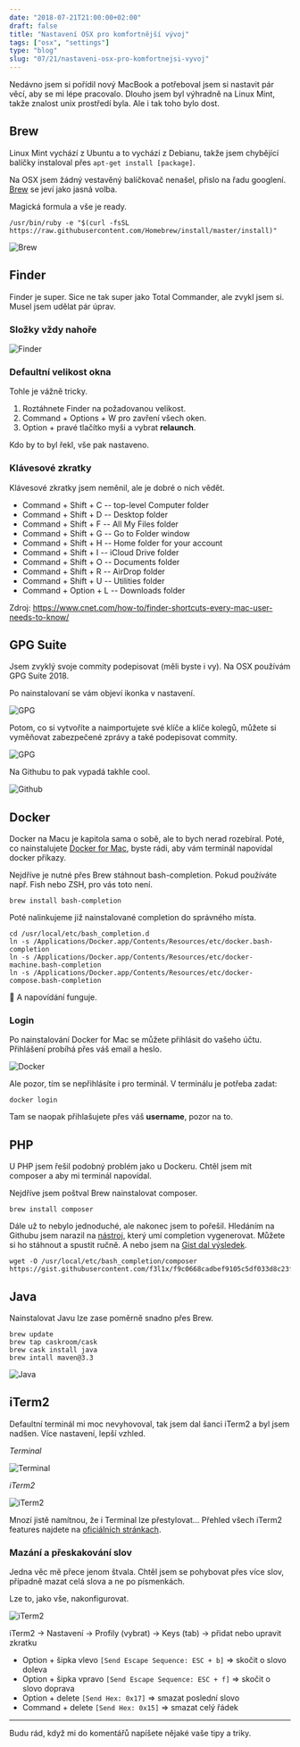 ```yaml
---
date: "2018-07-21T21:00:00+02:00"
draft: false
title: "Nastavení OSX pro komfortnější vývoj"
tags: ["osx", "settings"]
type: "blog"
slug: "07/21/nastaveni-osx-pro-komfortnejsi-vyvoj"
---
```


Nedávno jsem si pořídil nový MacBook a potřeboval jsem si nastavit pár věcí, aby se mi lépe pracovalo. Dlouho
jsem byl výhradně na Linux Mint, takže znalost unix prostředí byla. Ale i tak toho bylo dost.

<!--more-->

## Brew

Linux Mint vychází z Ubuntu a to vychází z Debianu, takže jsem chybějící balíčky instaloval přes `apt-get install [package]`.

Na OSX jsem žádný vestavěný balíčkovač nenašel, přislo na řadu googlení. [Brew](https://brew.sh/) se jeví jako jasná volba.

Magická formula a vše je ready.

```
/usr/bin/ruby -e "$(curl -fsSL https://raw.githubusercontent.com/Homebrew/install/master/install)"
```

![][1]

## Finder

Finder je super. Sice ne tak super jako Total Commander, ale zvykl jsem si. Musel jsem udělat pár úprav.

### Složky vždy nahoře

![][2]

### Defaultní velikost okna

Tohle je vážně tricky. 

1. Roztáhnete Finder na požadovanou velikost.
2. Command + Options + W pro zavření všech oken.
3. Option + pravé tlačítko myši a vybrat **relaunch**.

Kdo by to byl řekl, vše pak nastaveno.

### Klávesové zkratky

Klávesové zkratky jsem neměnil, ale je dobré o nich vědět.

- Command + Shift + C -- top-level Computer folder
- Command + Shift + D -- Desktop folder
- Command + Shift + F -- All My Files folder
- Command + Shift + G -- Go to Folder window
- Command + Shift + H -- Home folder for your account
- Command + Shift + I -- iCloud Drive folder
- Command + Shift + O -- Documents folder
- Command + Shift + R -- AirDrop folder
- Command + Shift + U -- Utilities folder
- Command + Option + L -- Downloads folder

Zdroj: https://www.cnet.com/how-to/finder-shortcuts-every-mac-user-needs-to-know/

## GPG Suite

Jsem zvyklý svoje commity podepisovat (měli byste i vy). Na OSX používám GPG Suite 2018.

Po nainstalovaní se vám objeví ikonka v nastavení.

![][3]

Potom, co si vytvoříte a naimportujete své klíče a klíče kolegů, můžete si vyměňovat zabezpečené zprávy a
také podepisovat commity.

![][4]

Na Githubu to pak vypadá takhle cool.

![][10]

## Docker

Docker na Macu je kapitola sama o sobě, ale to bych nerad rozebíral. Poté, co nainstalujete [Docker for Mac](https://docs.docker.com/docker-for-mac/install/), byste rádi, aby vám terminál napovídal docker příkazy.

Nejdříve je nutné přes Brew stáhnout bash-completion. Pokud používáte např. Fish nebo ZSH, pro vás toto není.

```
brew install bash-completion
```

Poté nalinkujeme již nainstalované completion do správného místa. 

```
cd /usr/local/etc/bash_completion.d
ln -s /Applications/Docker.app/Contents/Resources/etc/docker.bash-completion
ln -s /Applications/Docker.app/Contents/Resources/etc/docker-machine.bash-completion
ln -s /Applications/Docker.app/Contents/Resources/etc/docker-compose.bash-completion
```

:tada: A napovídání funguje.

### Login

Po nainstalování Docker for Mac se můžete přihlásit do vašeho účtu. Přihlášení probíhá přes váš 
email a heslo.

![][9]

Ale pozor, tím se nepřihlásíte i pro terminál. V terminálu je potřeba zadat:

```
docker login
```

Tam se naopak přihlašujete přes váš **username**, pozor na to.

## PHP

U PHP jsem řešil podobný problém jako u Dockeru. Chtěl jsem mít composer a aby mi terminál napovídal.

Nejdříve jsem poštval Brew nainstalovat composer.

```
brew install composer
```

Dále už to nebylo jednoduché, ale nakonec jsem to pořešil. Hledáním na Githubu jsem narazil na [nástroj](https://github.com/bamarni/symfony-console-autocomplete), který umí completion vygenerovat.
Můžete si ho stáhnout a spustit ručně. A nebo jsem na [Gist dal výsledek](https://gist.github.com/f3l1x/f9c0668cadbef9105c5df033d8c23f6e).

```
wget -O /usr/local/etc/bash_completion/composer https://gist.githubusercontent.com/f3l1x/f9c0668cadbef9105c5df033d8c23f6e/raw/5fbeaa6e27202f3520667de22ffcd1fe9f6ac0bf/composer
```

## Java

Nainstalovat Javu lze zase poměrně snadno přes Brew.

```
brew update
brew tap caskroom/cask
brew cask install java
brew intall maven@3.3
```

![][5]

## iTerm2

Defaultní terminál mi moc nevyhovoval, tak jsem dal šanci iTerm2 a byl jsem nadšen. Více nastavení, lepší vzhled.

*Terminal*

![][6]

*iTerm2*

![][7]

Mnozí jistě namítnou, že i Terminal lze přestylovat... Přehled všech iTerm2 features najdete na [oficiálních stránkach](https://www.iterm2.com/features.html).

### Mazání a přeskakování slov

Jedna věc mě přece jenom štvala. Chtěl jsem se pohybovat přes více slov, případně mazat celá slova a ne po písmenkách.

Lze to, jako vše, nakonfigurovat.

![][8]

iTerm2 -> Nastavení -> Profily (vybrat) -> Keys (tab) -> přidat nebo upravit zkratku

- Option + šipka vlevo `[Send Escape Sequence: ESC + b]` => skočit o slovo doleva
- Option + šipka vpravo `[Send Escape Sequence: ESC + f]` => skočit o slovo doprava
- Option + delete `[Send Hex: 0x17]` => smazat poslední slovo
- Command + delete `[Send Hex: 0x15]` => smazat celý řádek

----

Budu rád, když mi do komentářů napíšete nějaké vaše tipy a triky.

[1]: /misc/blog/2018/07/brew.png (Brew)
[2]: /misc/blog/2018/07/finder-folders.png (Finder)
[3]: /misc/blog/2018/07/gpg-settings.png (GPG)
[4]: /misc/blog/2018/07/gpg-keychain.png (GPG)
[5]: /misc/blog/2018/07/java.png (Java)
[6]: /misc/blog/2018/07/terminal.png (Terminal)
[7]: /misc/blog/2018/07/iterm2.png (iTerm2)
[8]: /misc/blog/2018/07/iterm2-keys.png (iTerm2)
[9]: /misc/blog/2018/07/docker-login.png (Docker)
[10]: /misc/blog/2018/07/github.png (Github)

